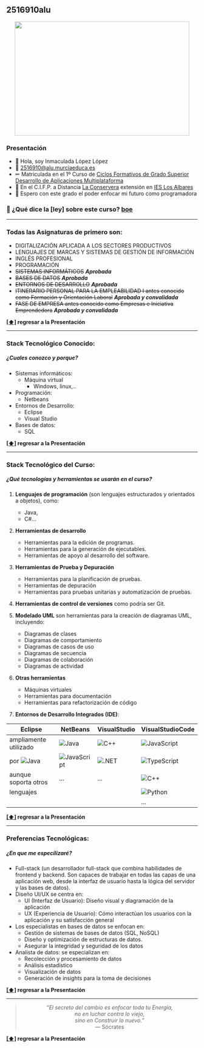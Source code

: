 ## 2516910alu 

 <p align="center">
  <img width="460" height="300" src="https://picsum.photos/460/300">
</p>

### <a name="toc">Presentación</a>

- 👑 Hola, soy Inmaculada López López 
- 📧 <2516910@alu.murciaeduca.es>
- ✏ Matriculada en el 1º Curso de [Ciclos Formativos de Grado Superior Desarrollo de Aplicaciones Multiplataforma](boe "Vocational training")
- 🏫 En el C.I.F.P. a Distancia [La Conservera](https://sites.google.com/view/fplaconservera) extensión en [IES Los Albares](https://www.ieslosalbares.es/)  
- 👣 Espero con este grado el poder enfocar mi futuro como programadora  



### 📎 ¿Qué dice la [ley] sobre este curso? [boe]

---

### Todas las Asignaturas de primero son:  



* DIGITALIZACIÓN APLICADA A LOS SECTORES PRODUCTIVOS  
* LENGUAJES DE MARCAS Y SISTEMAS DE GESTIÓN DE INFORMACIÓN  
* INGLÉS PROFESIONAL   
* PROGRAMACIÓN  
* ~~SISTEMAS INFORMÁTICOS~~ ***Aprobada***  
* ~~BASES DE DATOS~~ ***Aprobada***  
* ~~ENTORNOS DE DESARROLLO~~ ***Aprobada***  
* ~~ITINERARIO PERSONAL PARA LA EMPLEABILIDAD I antes conocido como Formación y Orientación Laboral~~ ***Aprobada y convalidada***  
* ~~FASE DE EMPRESA antes conocido como Empresas e Iniciativa Emprendedora~~ ***Aprobada y convalidada***  

**[[⬆]](#toc) regresar a la Presentación**

---

### Stack Tecnológico Conocido:

##### *¿Cuales conozco y porque?*

- Sistemas informáticos: 
    - Máquina virtual
        - Windows, linux,.. 
- Programación:
    - Netbeans
- Entornos de Desarrollo:
    - Eclipse
    - Visual Studio
- Bases de datos:
    - SQL

**[[⬆]](#toc) regresar a la Presentación**

---

### Stack Tecnológico del Curso:


##### *¿Qué tecnologías y herramientas se usarán en el curso?*


1. **Lenguajes de programación** (son lenguajes estructurados y orientados a objetos), como:  
    * Java,
    * C#...
      
1. **Herramientas de desarrollo**
    * Herramientas para la edición de programas.
    * Herramientas para la generación de ejecutables.
    * Herramientas de apoyo al desarrollo del software.

1. **Herramientas de Prueba y Depuración**
    * Herramientas para la planificación de pruebas.
    * Herramientas de depuración
    * Herramientas para pruebas unitarias y automatización de pruebas.

1. **Herramientas de control de versiones** como podría ser Git.

1. **Modelado UML** son herramientas para la creación de diagramas UML, incluyendo:
    * Diagramas de clases
    * Diagramas de comportamiento
    * Diagramas de casos de uso
    * Diagramas de secuencia
    * Diagramas de colaboración
    * Diagramas de actividad

1. **Otras herramientas**
    * Máquinas virtuales 
    * Herramientas para documentación
    * Herramientas para refactorización de código
      
1. **Entornos de Desarrollo Integrados (IDE)**:

  | **Eclipse** | **NetBeans** | **VisualStudio** | **VisualStudioCode** |
  |-------------|---------------|------------------|----------------------|
  | ampliamente utilizado   |  ![Java](https://img.shields.io/badge/Java-ED8B00?style=flat&logo=openjdk&logoColor=white)   | ![C++](https://img.shields.io/badge/C%2B%2B-00599C?style=flat&logo=c%2B%2B&logoColor=white) |  ![JavaScript](https://img.shields.io/badge/JavaScript-F7DF1E?style=flat&logo=javascript&logoColor=black)  |
  | por  ![Java](https://img.shields.io/badge/Java-ED8B00?style=flat&logo=openjdk&logoColor=white) | ![JavaScript](https://img.shields.io/badge/JavaScript-F7DF1E?style=flat&logo=javascript&logoColor=black) | ![.NET](https://img.shields.io/badge/.NET-512BD4?style=flat&logo=.net&logoColor=white)  | ![TypeScript](https://img.shields.io/badge/TypeScript-3178C6?style=flat&logo=typescript&logoColor=white)  |
  | aunque soporta otros | ... | ... | ![C++](https://img.shields.io/badge/C%2B%2B-00599C?style=flat&logo=c%2B%2B&logoColor=white) | ![C++](https://img.shields.io/badge/C%2B%2B-00599C?style=flat&logo=c%2B%2B&logoColor=white) |
  | lenguajes |  |  | ![Python](https://img.shields.io/badge/Python-3776AB?style=flat&logo=python&logoColor=white)  |
  |  |  |  | ... |   
  

**[[⬆]](#toc) regresar a la Presentación**

---

### Preferencias Tecnológicas:


 ##### *¿En que me especilizaré?*

- Full-stack (un desarrollador full-stack que combina habilidades de frontend y backend. Son capaces de trabajar en todas las capas de una aplicación web, desde la interfaz de usuario hasta la lógica del servidor y las bases de datos).
- Diseño UI/UX se centra en:
   * UI (Interfaz de Usuario): Diseño visual y diagramación de la aplicación
   * UX (Experiencia de Usuario): Cómo interactúan los usuarios con la aplicación y su satisfacción general
- Los especialistas en bases de datos se enfocan en:
   * Gestión de sistemas de bases de datos (SQL, NoSQL)
   * Diseño y optimización de estructuras de datos.
   * Asegurar la integridad y seguridad de los datos
- Analista de datos: se especializan en:
    * Recolección y procesamiento de datos
    * Análisis estadístico
    * Visualización de datos
    * Generación de insights para la toma de decisiones

**[[⬆]](#toc) regresar a la Presentación**

---
<div align="center">
  <blockquote>
    <i>  
    “El secreto del cambio es enfocar toda tu Energía,<br>   
    no en luchar contra lo viejo,<br>   
    sino en Construir lo nuevo.”<br>   
    </i>      
  <footer> — Sócrates <br>
    </footer>
    </blockquote>
</div>   

**[[⬆]](#toc) regresar a la Presentación**


[boe]: https://www.boe.es/diario_boe/txt.php?id=BOE-A-2023-13221
